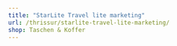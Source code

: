 ```yaml
---
title: "StarLite Travel lite marketing"
url: /thrissur/starlite-travel-lite-marketing/
shop: Taschen & Koffer
---
```

